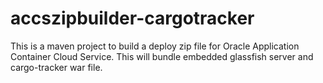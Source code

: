 # accszipbuilder-cargotracker

This is a maven project to build a deploy zip file for Oracle Application Container Cloud Service.
This will bundle embedded glassfish server and cargo-tracker war file.
